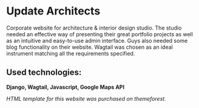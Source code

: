# Update Architects
Corporate website for architecture &amp; interior design studio. The studio needed an effective way of presenting their great portfolio projects as well as an intuitive and easy-to-use admin interface. Guys also needed some blog functionality on their website. Wagtail was chosen as an ideal instrument matching all the requirements specified. 

## Used technologies:
**Django, Wagtail, Javascript, Google Maps API**

*HTML template for this website was purchased on themeforest.*
